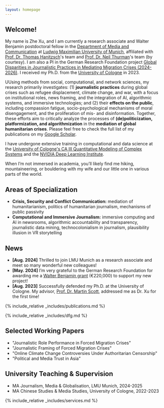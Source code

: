 ```yaml
---
layout: homepage
---
```


## Welcome!

My name is Zhe Xu, and I am currently a research associate and Walter Benjamin postdoctoral fellow in the [Department of Media and Communication](https://www.ifkw.uni-muenchen.de/index.html) at [Ludwig Maximilian University of Munich](https://www.lmu.de/en/), affiliated with [Prof. Dr. Thomas Hanitzsch](https://www.ifkw.uni-muenchen.de/organisation/personen/professoren/hanitzsch_thomas/index.html)'s team and [Prof. Dr. Neil Thurman](https://neilthurman.com/)'s team (by courtesy). I am also a PI in the German Research Foundation project [Global Disparities in Journalistic Practices in Mediating Migration Crises (2024-2026)](https://gepris.dfg.de/gepris/projekt/539233881?context=projekt&task=showDetail&id=539233881&). I received my Ph.D. from the [University of Cologne](https://portal.uni-koeln.de/es/uoc-home) in 2023.

UUsing methods from social, computational, and network sciences, my research primarily investigates: (1) **journalistic practices** during global crises such as refugee displacement, climate change, and war, with a focus on institutional roles, news framing, and the integration of AI, algorithmic systems, and immersive technologies; and (2) their **effects on the public**, including compassion fatigue, socio-psychological mechanisms of moral disengagement, and the proliferation of mis- and disinformation. Together, these efforts aim to critically analyze the processes of **(de)politicization, platformization, and algorithmization** in the **mediation of global humanitarian crises**. Please feel free to check the full list of my publications on my [Google Scholar](https://scholar.google.de/citations?user=lxUyedYAAAAJ&hl=en&oi=sra).

I have undergone extensive training in computational and data science at the [University of Cologne's CA III Quantitative Modeling of Complex Systems](http://ml-school.uni-koeln.de/) and the [NVIDIA Deep Learning Institute](https://learn.nvidia.com/courses/course-detail?course_id=course-v1:DLI+C-FX-06+V2).

When I’m not immersed in academia, you’ll likely find me hiking, mountaineering, or bouldering with my wife and our little one in various parts of the world.

## Areas of Specialization

- **Crisis, Security and Conflict Communication:** mediation of humanitarianism, politics of humanitarian journalism, mechanisms of public passivity
- **Computational and Immersive Journalism:** immersive computing and AI in newsrooms, algorithmic accountability and transparency, journalistic data mining, technocolonialism in journalism, plausibility illusion in VR storytelling

## News

- **[Aug. 2024]** Thrilled to join LMU Munich as a research associate and meet so many wonderful new colleagues!
- **[May. 2024]** I’m very grateful to the German Research Foundation for awarding me a [Walter Benjamin grant](https://www.dfg.de/en/research-funding/funding-opportunities/programmes/individual/walter-benjamin) (€220,000) to support my new project!
- **[Aug. 2023]** Successfully defended my Ph.D. at the University of Cologne. My advisor, [Prof. Dr. Martin Scott](https://research-portal.uea.ac.uk/en/persons/martin-scott), addressed me as Dr. Xu for the first time!

{% include_relative _includes/publications.md %}

{% include_relative _includes/dfg.md %}

## Selected Working Papers

- "Journalistic Role Performance in Forced Migration Crises"
- "Journalistic Framing of Forced Migration Crises"
- "Online Climate Change Controversies Under Authoritarian Censorship"
- "Political and Media Trust in Asia"

## University Teaching & Supervision

- MA Journalism, Media & Globalisation, LMU Munich, 2024-2025
- MA Chinese Studies & Media Studies, University of Cologne, 2022-2023

{% include_relative _includes/services.md %}
